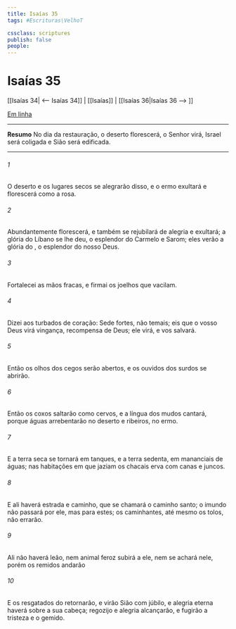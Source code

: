 ```yaml
---
title: Isaías 35
tags: #Escrituras\VelhoT

cssclass: scriptures
publish: false
people:
---
```


# Isaías 35
[[Isaías 34| <-- Isaías 34]] | [[Isaías]] | [[Isaías 36|Isaías 36 --> ]]

[Em linha](https://churchofjesuschrist.org/study/scriptures/ot/isa/35?lang=por)

---
__Resumo__
No dia da restauração, o deserto florescerá, o Senhor virá, Israel será coligada e Sião será edificada.

---
###### 1 
O deserto e os lugares secos se alegrarão disso, e o ermo exultará e florescerá como a rosa.

###### 2 
Abundantemente florescerá, e também se rejubilará de alegria e exultará; a glória do Líbano se lhe deu, o esplendor do Carmelo e Sarom; eles verão a glória do , o esplendor do nosso Deus.

###### 3 
Fortalecei as mãos fracas, e firmai os joelhos que vacilam.

###### 4 
Dizei aos turbados de coração: Sede fortes, não temais; eis que o vosso Deus virá  vingança,  recompensa de Deus; ele virá, e vos salvará.

###### 5 
Então os olhos dos cegos serão abertos, e os ouvidos dos surdos se abrirão.

###### 6 
Então os coxos saltarão como cervos, e a língua dos mudos cantará, porque águas arrebentarão no deserto e ribeiros, no ermo.

###### 7 
E a terra seca se tornará em tanques, e a terra sedenta, em mananciais de águas; nas habitações em que jaziam os chacais  erva com canas e juncos.

###### 8 
E ali haverá estrada e caminho, que se chamará o caminho santo; o imundo não passará por ele, mas  para estes; os caminhantes, até mesmo os tolos, não errarão.

###### 9 
Ali não haverá leão, nem animal feroz subirá a ele, nem se achará nele, porém  os remidos andarão 

###### 10 
E os resgatados do  retornarão, e virão  Sião com júbilo, e alegria eterna haverá sobre a sua cabeça; regozijo e alegria alcançarão, e  fugirão a tristeza e o gemido.

